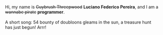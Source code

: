 Hi, my name is ~~Guybrush Threepwood~~ **Luciano Federico Pereira**, and I am a ~~wannabe pirate~~ **programmer**.<br><br>A short song: 54 bounty of doubloons gleams in the sun, a treasure hunt has just begun! Arrr!
